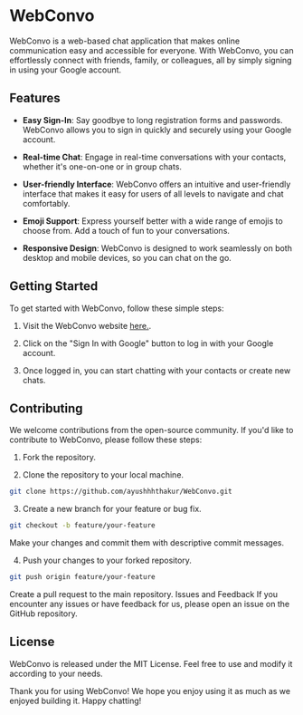 # WebConvo

WebConvo is a web-based chat application that makes online communication easy and accessible for everyone. With WebConvo, you can effortlessly connect with friends, family, or colleagues, all by simply signing in using your Google account.

## Features

- **Easy Sign-In**: Say goodbye to long registration forms and passwords. WebConvo allows you to sign in quickly and securely using your Google account.

- **Real-time Chat**: Engage in real-time conversations with your contacts, whether it's one-on-one or in group chats.

- **User-friendly Interface**: WebConvo offers an intuitive and user-friendly interface that makes it easy for users of all levels to navigate and chat comfortably.

- **Emoji Support**: Express yourself better with a wide range of emojis to choose from. Add a touch of fun to your conversations.

- **Responsive Design**: WebConvo is designed to work seamlessly on both desktop and mobile devices, so you can chat on the go.

## Getting Started

To get started with WebConvo, follow these simple steps:

1. Visit the WebConvo website [here.](https://webconvo.netlify.app).

2. Click on the "Sign In with Google" button to log in with your Google account.

3. Once logged in, you can start chatting with your contacts or create new chats.

## Contributing

We welcome contributions from the open-source community. If you'd like to contribute to WebConvo, please follow these steps:

1. Fork the repository.

2. Clone the repository to your local machine.

```bash
git clone https://github.com/ayushhhthakur/WebConvo.git
```
3. Create a new branch for your feature or bug fix.

```bash
git checkout -b feature/your-feature
```
Make your changes and commit them with descriptive commit messages.

4. Push your changes to your forked repository.

```bash
git push origin feature/your-feature
```
Create a pull request to the main repository.
Issues and Feedback
If you encounter any issues or have feedback for us, please open an issue on the GitHub repository.

## License
WebConvo is released under the MIT License. Feel free to use and modify it according to your needs.



Thank you for using WebConvo! We hope you enjoy using it as much as we enjoyed building it. Happy chatting!
